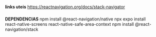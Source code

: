 
###
**links uteis**
    https://reactnavigation.org/docs/stack-navigator
###


###
**DEPENDENCIAS**
    npm install @react-navigation/native
    npx expo install react-native-screens react-native-safe-area-context
    npm install @react-navigation/stack
###